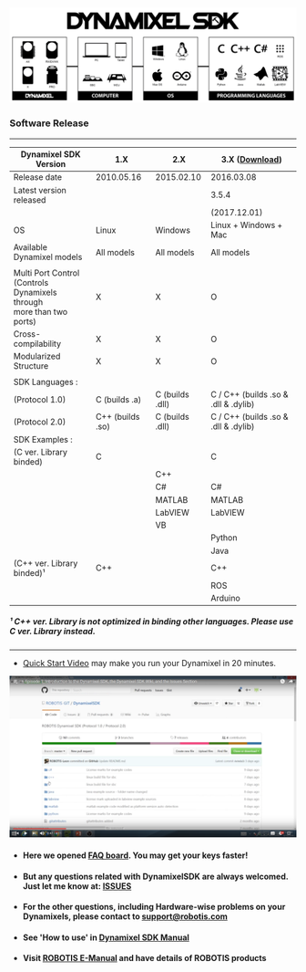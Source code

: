![](https://raw.githubusercontent.com/ROBOTIS-GIT/ROBOTIS-Documents/master/wiki-images/DynamixelSDK/Home/DYNAMIXEL_SDK.jpg)

### Software Release
--------------------------------------------------------------------------
| Dynamixel SDK Version | 1.X | 2.X | 3.X ([Download](https://github.com/ROBOTIS-GIT/DynamixelSDK/releases)) |
| ------------- | ------------- | ------------- | ------------- |
| Release date | 2010.05.16 | 2015.02.10 | 2016.03.08 |
| Latest version released |||3.5.4|
| |||(2017.12.01)|
| OS | Linux | Windows | Linux + Windows + Mac |
| Available Dynamixel models | All models | All models | All models |
|||||
| Multi Port Control <br> (Controls Dynamixels through <br> more than two ports)| X | X | O |
| Cross-compilability | X | X | O |
| Modularized Structure | X | X | O |
|||||
| SDK Languages :  ||||
| (Protocol 1.0) | C (builds .a) | C (builds .dll)| C / C++ (builds .so & .dll & .dylib) |
| (Protocol 2.0) | C++ (builds .so)| C (builds .dll)| C / C++ (builds .so & .dll & .dylib) |
| SDK Examples : | | | |
| (C ver. Library binded)| C | | C|
| | | C++| |
| | | C#| C# |
| | | MATLAB| MATLAB |
| | | LabVIEW| LabVIEW |
| | | VB| |
| | | | Python |
| | | | Java |
| (C++ ver. Library binded)¹| C++|  | C++|
| | | | ROS |
| | | | Arduino |

##### ¹ C++ ver. Library is not optimized in binding other languages. Please use C ver. Library instead.  
---------------------------------------------------------------------------

* [Quick Start Video](http://emanual.robotis.com/docs/en/software/dynamixel/dynamixel_sdk/quick_start_video/#quick-start-video) may make you run your Dynamixel in 20 minutes.

[![](https://github.com/ROBOTIS-GIT/ROBOTIS-Documents/blob/master/wiki-images/DynamixelSDK/Quick%20Start/Episode%201-Introduction%20to%20the%20Dynamixel%20SDK%2C%20the%20Dynamixel%20SDK%20Wiki%2C%20and%20the%20Issues%20Section.png)](http://emanual.robotis.com/docs/en/software/dynamixel/dynamixel_sdk/quick_start_video/#quick-start-video)

* #### Here we opened [FAQ board](http://emanual.robotis.com/docs/en/software/dynamixel/dynamixel_sdk/frequently_asked_questionsfaq/#frequently-asked-questionsfaq). You may get your keys faster!

* #### But any questions related with DynamixelSDK are always welcomed. Just let me know at: [ISSUES](https://github.com/ROBOTIS-GIT/DynamixelSDK/issues)

* #### For the other questions, including Hardware-wise problems on your Dynamixels, please contact to support@robotis.com

* #### See 'How to use' in [Dynamixel SDK Manual](http://emanual.robotis.com/docs/en/software/dynamixel/dynamixel_sdk/overview/)

* #### Visit [ROBOTIS E-Manual](http://emanual.robotis.com/) and have details of ROBOTIS products
